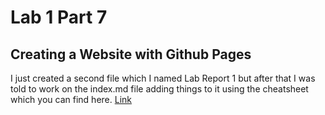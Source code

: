 # Lab 1 Part 7 
## Creating a Website with Github Pages
I just created a second file which I named Lab Report 1 but after that I was told to work on the index.md file adding things to it using the cheatsheet which you can find here. [Link](https://commonmark.org/help/)
